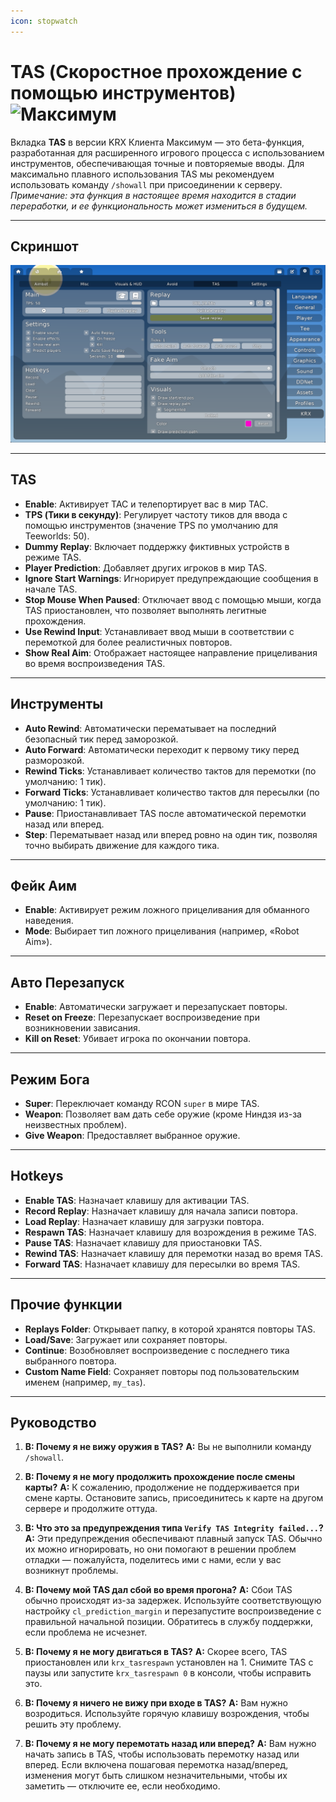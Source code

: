 ```yaml
---
icon: stopwatch
---
```


# TAS (Скоростное прохождение с помощью инструментов) ![Максимум](https://img.shields.io/badge/Ultimate-%23f76d6d?style=flat-square)

Вкладка **TAS** в версии KRX Клиента Максимум — это бета-функция, разработанная для расширенного игрового процесса с использованием инструментов, обеспечивающая точные и повторяемые вводы.
Для максимально плавного использования TAS мы рекомендуем использовать команду `/showall` при присоединении к серверу.
*Примечание: эта функция в настоящее время находится в стадии переработки, и ее функциональность может измениться в будущем.*

---

## **Скриншот**
![TAS Меню](https://raw.githubusercontent.com/Krixx1337/krxclient-docs/refs/heads/main/images/tas-menu.png)

---
## **TAS**
- **Enable**: Активирует ТАС и телепортирует вас в мир ТАС.  
- **TPS (Тики в секунду)**: Регулирует частоту тиков для ввода с помощью инструментов (значение TPS по умолчанию для Teeworlds: 50).  
- **Dummy Replay**: Включает поддержку фиктивных устройств в режиме TAS.  
- **Player Prediction**: Добавляет других игроков в мир TAS.  
- **Ignore Start Warnings**: Игнорирует предупреждающие сообщения в начале TAS.  
- **Stop Mouse When Paused**: Отключает ввод с помощью мыши, когда TAS приостановлен, что позволяет выполнять легитные прохождения.  
- **Use Rewind Input**: Устанавливает ввод мыши в соответствии с перемоткой для более реалистичных повторов.  
- **Show Real Aim**: Отображает настоящее направление прицеливания во время воспроизведения TAS.

---

## **Инструменты**
- **Auto Rewind**: Автоматически перематывает на последний безопасный тик перед заморозкой.  
- **Auto Forward**: Автоматически переходит к первому тику перед разморозкой.  
- **Rewind Ticks**: Устанавливает количество тактов для перемотки (по умолчанию: 1 тик).  
- **Forward Ticks**: Устанавливает количество тактов для пересылки (по умолчанию: 1 тик).  
- **Pause**: Приостанавливает TAS после автоматической перемотки назад или вперед.  
- **Step**: Перематывает назад или вперед ровно на один тик, позволяя точно выбирать движение для каждого тика.

---

## **Фейк Аим**
- **Enable**: Активирует режим ложного прицеливания для обманного наведения.  
- **Mode**: Выбирает тип ложного прицеливания (например, «Robot Aim»).

---

## **Авто Перезапуск**
- **Enable**: Автоматически загружает и перезапускает повторы.  
- **Reset on Freeze**: Перезапускает воспроизведение при возникновении зависания.  
- **Kill on Reset**: Убивает игрока по окончании повтора.

---

## **Режим Бога**
- **Super**: Переключает команду RCON `super` в мире TAS.  
- **Weapon**: Позволяет вам дать себе оружие (кроме Ниндзя из-за неизвестных проблем).  
- **Give Weapon**: Предоставляет выбранное оружие.

---

## **Hotkeys**
- **Enable TAS**: Назначает клавишу для активации TAS.  
- **Record Replay**: Назначает клавишу для начала записи повтора.  
- **Load Replay**: Назначает клавишу для загрузки повтора.  
- **Respawn TAS**: Назначает клавишу для возрождения в режиме TAS.  
- **Pause TAS**: Назначает клавишу для приостановки TAS.  
- **Rewind TAS**: Назначает клавишу для перемотки назад во время TAS.  
- **Forward TAS**: Назначает клавишу для пересылки во время TAS.

---

## **Прочие функции**
- **Replays Folder**: Открывает папку, в которой хранятся повторы TAS.  
- **Load/Save**: Загружает или сохраняет повторы.  
- **Continue**: Возобновляет воспроизведение с последнего тика выбранного повтора.  
- **Custom Name Field**: Сохраняет повторы под пользовательским именем (например, `my_tas`). 

---

## **Руководство**
1. **В: Почему я не вижу оружия в TAS?**
**A:** Вы не выполнили команду `/showall`.

2. **В: Почему я не могу продолжить прохождение после смены карты?**
**A:** К сожалению, продолжение не поддерживается при смене карты. Остановите запись, присоединитесь к карте на другом сервере и продолжите оттуда.

3. **В: Что это за предупреждения типа `Verify TAS Integrity failed...`?**
**A:** Эти предупреждения обеспечивают плавный запуск TAS. Обычно их можно игнорировать, но они помогают в решении проблем отладки — пожалуйста, поделитесь ими с нами, если у вас возникнут проблемы.

4. **В: Почему мой TAS дал сбой во время прогона?**
**A:** Сбои TAS обычно происходят из-за задержек. Используйте соответствующую настройку `cl_prediction_margin` и перезапустите воспроизведение с правильной начальной позиции. Обратитесь в службу поддержки, если проблема не исчезнет.

5. **В: Почему я не могу двигаться в TAS?**
**A:** Скорее всего, TAS приостановлен или `krx_tasrespawn` установлен на 1. Снимите TAS с паузы или запустите `krx_tasrespawn 0` в консоли, чтобы исправить это.

6. **В: Почему я ничего не вижу при входе в TAS?**
**A:** Вам нужно возродиться. Используйте горячую клавишу возрождения, чтобы решить эту проблему.

7. **В: Почему я не могу перемотать назад или вперед?**
**A:** Вам нужно начать запись в TAS, чтобы использовать перемотку назад или вперед. Если включена пошаговая перемотка назад/вперед, изменения могут быть слишком незначительными, чтобы их заметить — отключите ее, если необходимо.